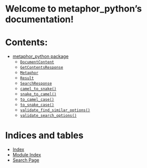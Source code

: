 <!-- metaphor_python documentation master file, created by
sphinx-quickstart on Tue Nov 28 14:30:01 2023.
You can adapt this file completely to your liking, but it should at least
contain the root `toctree` directive. -->

# Welcome to metaphor_python’s documentation!

# Contents:

* [metaphor_python package](metaphor_python.md)
  * [`DocumentContent`](metaphor_python.md#metaphor_python.api.DocumentContent)
  * [`GetContentsResponse`](metaphor_python.md#metaphor_python.api.GetContentsResponse)
  * [`Metaphor`](metaphor_python.md#metaphor_python.api.Metaphor)
  * [`Result`](metaphor_python.md#metaphor_python.api.Result)
  * [`SearchResponse`](metaphor_python.md#metaphor_python.api.SearchResponse)
  * [`camel_to_snake()`](metaphor_python.md#metaphor_python.api.camel_to_snake)
  * [`snake_to_camel()`](metaphor_python.md#metaphor_python.api.snake_to_camel)
  * [`to_camel_case()`](metaphor_python.md#metaphor_python.api.to_camel_case)
  * [`to_snake_case()`](metaphor_python.md#metaphor_python.api.to_snake_case)
  * [`validate_find_similar_options()`](metaphor_python.md#metaphor_python.api.validate_find_similar_options)
  * [`validate_search_options()`](metaphor_python.md#metaphor_python.api.validate_search_options)

# Indices and tables

* [Index](genindex.md)
* [Module Index](py-modindex.md)
* [Search Page](search.md)
